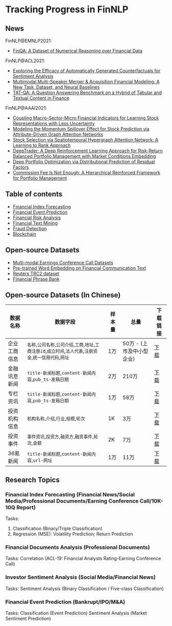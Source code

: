 # Tracking Progress in FinNLP

## News

FinNLP@EMNLP2021:
- [FinQA: A Dataset of Numerical Reasoning over Financial Data](https://arxiv.org/abs/2109.00122)

FinNLP@ACL2021:
- [Exploring the Efficacy of Automatically Generated Counterfactuals for Sentiment Analysis](https://arxiv.org/abs/2106.15231)
- [Multimodal Multi-Speaker Merger & Acquisition Financial Modeling: A New Task, Dataset, and Neural Baselines](https://old.insight-centre.org/sites/default/files/publications/a_multimodal_aligned_earnings_conference_call_dataset_for_financial_risk_prediction.pdf)
- [TAT-QA: A Question Answering Benchmark on a Hybrid of Tabular and Textual Content in Finance](https://arxiv.org/abs/2105.07624)

FinNLP@AAAI2021:
- [Coupling Macro-Sector-Micro Financial Indicators for Learning Stock Representations with Less Uncertainty](https://www.aaai.org/AAAI21Papers/AAAI-7228.WangG.pdf)
- [Modeling the Momentum Spillover Effect for Stock Prediction via Attribute-Driven Graph Attention Networks](https://www.aaai.org/AAAI21Papers/AAAI-5328.ChengR.pdf)
- [Stock Selection via Spatiotemporal Hypergraph Attention Network: A Learning to Rank Approach](http://34.94.61.102/paper_AAAI-7907.html)
- [DeepTrader: A Deep Reinforcement Learning Approach for Risk-Return Balanced Portfolio Management with Market Conditions Embedding](https://biweihuang.com/publications-2/)
- [Deep Portfolio Optimization via Distributional Prediction of Residual Factors](https://arxiv.org/pdf/2012.07245.pdf)
- [Commission Fee Is Not Enough: A Hierarchical Reinforced Framework for Portfolio Management](https://arxiv.org/pdf/2012.12620.pdf)

## Table of contents
- [Financial Index Forecasting](/NLP-based_Financial_Forecasting/README.md)
- [Financial Event Prediction](/Financial_Event_Prediction/README.md)
- [Financial Risk Analysis](/Financial_Risk_Analysis/README.md)
- [Financial Text Mining](/Financial_Text_Mining/README.md)
- [Fraud Detection](/Fraud_Detection/README.md)
- [Blockchain](/Blockchain/README.md)

## Open-source Datasets
- [Multi-modal Earnings Conference Call Datasets](/Earnings_Call_Datasets/README.md)
- [Pre-trained Word Embedding on Financial Communication Text](https://github.com/yya518/FinBERT)
- [Reuters TRC2 dataset](https://trec.nist.gov/data/reuters/reuters.html)
- [Financial Phrase Bank](https://www.researchgate.net/publication/251231364_FinancialPhraseBank-v10)

## Open-source Datasets (In Chinese)


| 数据名称  | 数据字段 | 样本量 | 总量 |  下载链接 |
| ----- |  ------ | ----- | ----- | ----- |
| 企业工商信息 | `名称`,`公司名称`,`公司介绍`,`工商`,`地址`,`工商注册id`,`成立时间`,`法人代表`,`注册资金`,`统一信用代码`,`网址` | 1万 | 50万 - (上市及中小型企业) |[下载](https://github.com/smoothnlp/FinancialDatasets/blob/master/data/SmoothNLP%E5%B7%A5%E5%95%86%E6%95%B0%E6%8D%AE%E9%9B%86%E6%A0%B7%E6%9C%AC10K.xlsx) | 
| 金融讯息新闻 | `title-新闻标题`,`content-新闻内容`,`pub_ts-发稿日期` | 2万 | 210万 | [下载](https://github.com/smoothnlp/FinancialDatasets/blob/master/data/SmoothNLP%E4%B8%93%E6%A0%8F%E8%B5%84%E8%AE%AF%E6%95%B0%E6%8D%AE%E9%9B%86%E6%A0%B7%E6%9C%AC10k.xlsx) |
| 专栏资讯 | `title-新闻标题`,`content-新闻内容`,`pub_ts-发稿日期` | 1万 | 58万 | [下载](https://github.com/smoothnlp/FinancialDatasets/blob/master/data/SmoothNLP%E4%B8%93%E6%A0%8F%E8%B5%84%E8%AE%AF%E6%95%B0%E6%8D%AE%E9%9B%86%E6%A0%B7%E6%9C%AC10k.xlsx) |
| 投资机构信息 | `机构名称`,`介绍`,`行业`,`规模`,`轮次`| 1K | 3万 | [下载](https://github.com/smoothnlp/FinancialDatasets/blob/master/data/SmoothNLP%E6%8A%95%E8%B5%84%E7%BB%93%E6%9E%84%E6%95%B0%E6%8D%AE%E9%9B%86%E6%A0%B7%E6%9C%AC1k.xlsx) |
| 投资事件 | `事件资讯`,`投资方`,`融资方`,`融资事件`,`轮次`,`金额` | 2K | 7万 | [下载](https://github.com/smoothnlp/FinancialDatasets/blob/master/data/SmoothNLP%E6%8A%95%E8%B5%84%E4%BA%8B%E4%BB%B6%E6%95%B0%E6%8D%AE%E9%9B%86%E6%A0%B7%E6%9C%AC2k.xlsx) |
|36氪新闻| `title-新闻标题`,`content-新闻内容`,`url-网址` |1万|11万|[下载](https://github.com/smoothnlp/FinancialDatasets/blob/master/data/SmoothNLP36kr新闻数据集10k.xlsx)

## Research Topics
### Financial Index Forecasting (Financial News/Social Media/Professional Documents/Earning Conference Call/10K-10Q Report)
Tasks:
1) Classification (Binary/Triple Classification)
2) Regression (MSE): Volatility Prediction; Return Prediction

### Financial Documents Analysis (Professional Documents)
Tasks:
Correlation (ACL-19: Financial Analysts Rating-Earning Conference Call)


### Investor Sentiment Analysis (Social Media/Financial News)
Tasks:
Sentiment Analysis (Binary Classification / Five-class Classification)


### Financial Event Prediction (Bankrupt/IPO/M&A)
Tasks:
Classification (Event Prediction)
Sentiment Analysis (Market Sentiment Prediction)

